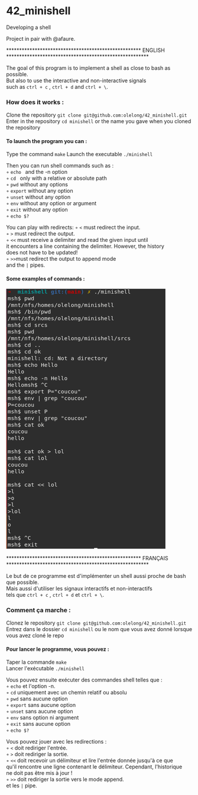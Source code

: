 # 42_minishell
Developing a shell


Project in pair with @afaure.

<p align="left"> **************************************************** ENGLISH ******************************************************* </p>

The goal of this program is to implement a shell as close to bash as possible.  
But also to use the interactive and non-interactive signals  
such as ``` ctrl + c ``` , ``` ctrl + d ``` and ``` ctrl + \ ```.

### How does it works :
Clone the repository ``` git clone git@github.com:olelong/42_minishell.git ```  
Enter in the repository ``` cd minishell ``` or the name you gave when you cloned the repository  
  
#### To launch the program you can :
Type the command ``` make ```
Launch the executable ``` ./minishell ```

Then you can run shell commands such as :  
◦ ```echo ``` and the -n option  
◦ ```cd ``` only with a relative or absolute path  
◦ ``` pwd ``` without any options  
◦ ``` export ``` without any option  
◦ ``` unset ``` without any option  
◦ ``` env ``` without any option or argument  
◦ ``` exit ``` without any option  
◦ ``` echo $? ```  

You can play with redirects:
◦ ``` < ``` must redirect the input.  
◦ ``` > ``` must redirect the output.  
◦ ``` << ``` must receive a delimiter and read the given input until  
it encounters a line containing the delimiter. However, the history  
does not have to be updated!  
◦ ``` >> ```must redirect the output to append mode  
and the ``` | ``` pipes.  
  
#### Some examples of commands :
![example](./example/example.png)
   
<p align="left"> **************************************************** FRANÇAIS ******************************************************* </p>

Le but de ce programme est d'implémenter un shell aussi proche de bash que possible.  
Mais aussi d'utiliser les signaux interactifs et non-interactifs  
tels que ``` ctrl + c ``` , ``` ctrl + d ``` et ``` ctrl + \ ```.  

### Comment ça marche :  
Clonez le repository ``` git clone git@github.com:olelong/42_minishell.git ```  
Entrez dans le dossier ``` cd minishell ``` ou le nom que vous avez donné lorsque vous avez cloné le repo
  
#### Pour lancer le programme, vous pouvez :
Taper la commande ``` make ```  
Lancer l'exécutable ``` ./minishell ```  

Vous pouvez ensuite exécuter des commandes shell telles que :  
◦ ``` echo ``` et l'option -n.  
◦ ``` cd ``` uniquement avec un chemin relatif ou absolu  
◦ ``` pwd ``` sans aucune option  
◦ ``` export ``` sans aucune option  
◦ ``` unset ``` sans aucune option  
◦ ``` env ``` sans option ni argument  
◦ ``` exit ``` sans aucune option  
◦ ``` echo $? ```  
  
Vous pouvez jouer avec les redirections :  
◦ ``` < ``` doit rediriger l'entrée.  
◦ ``` > ``` doit rediriger la sortie.  
◦ ``` << ``` doit recevoir un délimiteur et lire l'entrée donnée jusqu'à ce que  
qu'il rencontre une ligne contenant le délimiteur. Cependant, l'historique  
ne doit pas être mis à jour !  
◦ ``` >> ``` doit rediriger la sortie vers le mode append.  
et les ``` | ``` pipe.  
